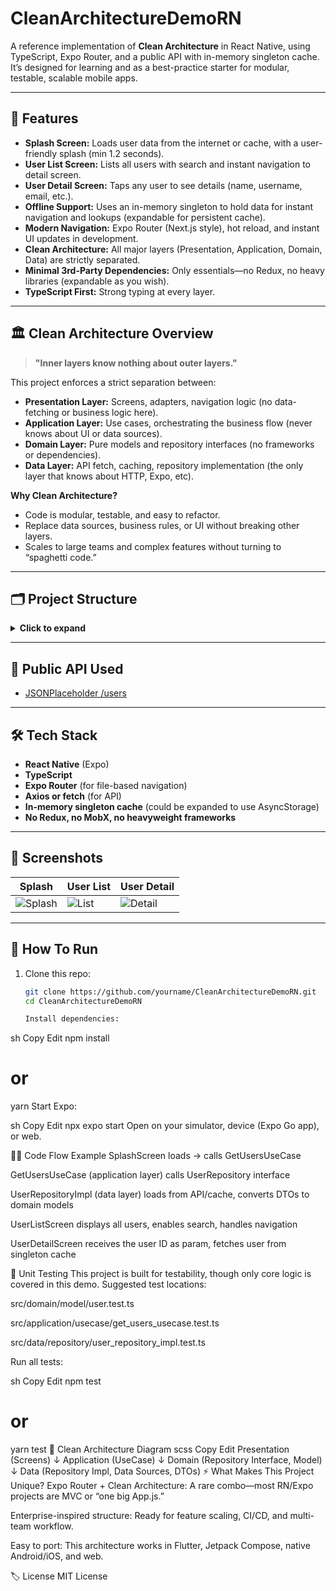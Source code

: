 # CleanArchitectureDemoRN

A reference implementation of **Clean Architecture** in React Native, using TypeScript, Expo Router, and a public API with in-memory singleton cache.  
It’s designed for learning and as a best-practice starter for modular, testable, scalable mobile apps.

---

## 🚀 Features

- **Splash Screen:** Loads user data from the internet or cache, with a user-friendly splash (min 1.2 seconds).
- **User List Screen:** Lists all users with search and instant navigation to detail screen.
- **User Detail Screen:** Taps any user to see details (name, username, email, etc.).
- **Offline Support:** Uses an in-memory singleton to hold data for instant navigation and lookups (expandable for persistent cache).
- **Modern Navigation:** Expo Router (Next.js style), hot reload, and instant UI updates in development.
- **Clean Architecture:** All major layers (Presentation, Application, Domain, Data) are strictly separated.
- **Minimal 3rd-Party Dependencies:** Only essentials—no Redux, no heavy libraries (expandable as you wish).
- **TypeScript First:** Strong typing at every layer.

---

## 🏛️ Clean Architecture Overview

> **"Inner layers know nothing about outer layers."**

This project enforces a strict separation between:

- **Presentation Layer:** Screens, adapters, navigation logic (no data-fetching or business logic here).
- **Application Layer:** Use cases, orchestrating the business flow (never knows about UI or data sources).
- **Domain Layer:** Pure models and repository interfaces (no frameworks or dependencies).
- **Data Layer:** API fetch, caching, repository implementation (the only layer that knows about HTTP, Expo, etc).

**Why Clean Architecture?**
- Code is modular, testable, and easy to refactor.
- Replace data sources, business rules, or UI without breaking other layers.
- Scales to large teams and complex features without turning to “spaghetti code.”

---

## 🗂️ Project Structure

<details>
<summary><b>Click to expand</b></summary>

app
├── splash/ # SplashScreen (route)
├── userlist/ # UserListScreen (route)
├── userdetail/ # UserDetailScreen (route)
└── _layout.tsx # Expo Router Stack layout

/src
├── application/
│ └── usecase/ # Use cases (Application Layer)
├── data/
│ ├── model/ # API DTOs (UserDto)
│ ├── repository/ # Repository implementations
│ └── source/ # Data sources (Remote/Local)
├── domain/
│ ├── model/ # Pure business models (User)
│ └── repository/ # Repository interfaces
└── presentation/
└── common/ # Singleton selection holder, UI adapters

</details>

---

## 🔗 Public API Used

- [JSONPlaceholder /users](https://jsonplaceholder.typicode.com/users)

---

## 🛠️ Tech Stack

- **React Native** (Expo)
- **TypeScript**
- **Expo Router** (for file-based navigation)
- **Axios or fetch** (for API)
- **In-memory singleton cache** (could be expanded to use AsyncStorage)
- **No Redux, no MobX, no heavyweight frameworks**

---

## 🚦 Screenshots

| Splash | User List | User Detail |
|--------|-----------|-------------|
| ![Splash](docs/splash.png) | ![List](docs/list.png) | ![Detail](docs/detail.png) |

---

## 🚀 How To Run

1. Clone this repo:
   ```sh
   git clone https://github.com/yourname/CleanArchitectureDemoRN.git
   cd CleanArchitectureDemoRN

   Install dependencies:

sh
Copy
Edit
npm install
# or
yarn
Start Expo:

sh
Copy
Edit
npx expo start
Open on your simulator, device (Expo Go app), or web.

🧑‍💻 Code Flow Example
SplashScreen loads → calls GetUsersUseCase

GetUsersUseCase (application layer) calls UserRepository interface

UserRepositoryImpl (data layer) loads from API/cache, converts DTOs to domain models

UserListScreen displays all users, enables search, handles navigation

UserDetailScreen receives the user ID as param, fetches user from singleton cache

🧪 Unit Testing
This project is built for testability, though only core logic is covered in this demo.
Suggested test locations:

src/domain/model/user.test.ts

src/application/usecase/get_users_usecase.test.ts

src/data/repository/user_repository_impl.test.ts

Run all tests:

sh
Copy
Edit
npm test
# or
yarn test
📐 Clean Architecture Diagram
scss
Copy
Edit
Presentation (Screens)
         ↓
Application (UseCase)
         ↓
Domain (Repository Interface, Model)
         ↓
Data (Repository Impl, Data Sources, DTOs)
⚡ What Makes This Project Unique?
Expo Router + Clean Architecture: A rare combo—most RN/Expo projects are MVC or “one big App.js.”

Enterprise-inspired structure: Ready for feature scaling, CI/CD, and multi-team workflow.

Easy to port: This architecture works in Flutter, Jetpack Compose, native Android/iOS, and web.

🏷️ License
MIT License

